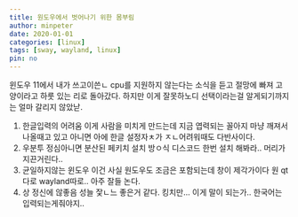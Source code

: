 ```yaml
---
title: 원도우에서 벗어나기 위한 몸부림
author: minpeter
date: 2020-01-01
categories: [linux]
tags: [sway, wayland, linux]
pin: no
---
```


윈도우 11에서 내가 쓰고이쓴ㄴ cpu를 지원하지 않는다는 소식을 듣고 절망에 빠져 고양이라고 하룻 있는 리로 돌아갔다.
하지만 이게 잘못하노디 선택이라는걸 알게되기까지는 얼마 갈리지 않았낟.
1. 한글입력의 어려움
    이게 사람을 미치게 만드는데 지금 엽력되는 꼴아지 마냥 깨져서 나올때고 있고 아니면 아에 한글 설정자ㅊ가 ㅈㄴ어려워때도 다반사이다.
2. 우분투 정심아니면 분산된 페키치 설치 방ㅇ식
    디스코드 한번 설치 해봐라.. 머리가 지끈거린다..
3. 균일하지않는 윈도우 
    이건 사실 원도우도 조금은 포함되는데 창이 제각가이다
    원 qt다로 wayland따로.. 아주 잘들 논다.
4. 상 정신에 않좋음
    성늘 잧ㄴ느 좋은거 같다.
    킹치만... 이게 말이 되는가..
    한국어는 입력되는게줘야지..